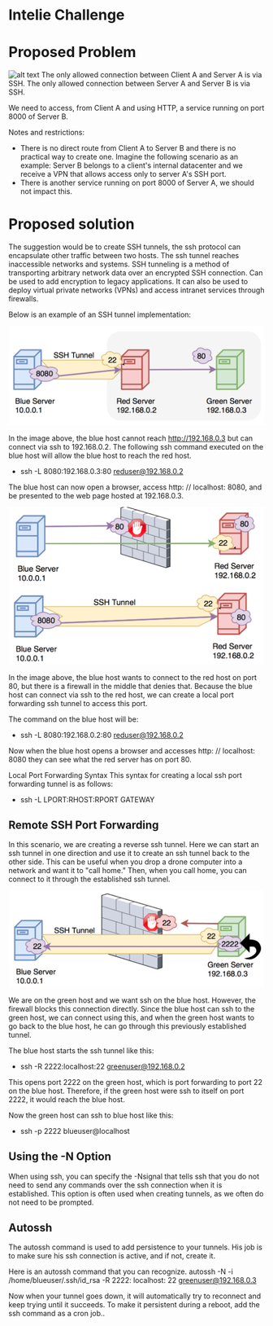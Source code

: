 # Intelie Challenge


# Proposed Problem

![alt text](https://github.com/intelie/challenge-remote-access/raw/master/example%20network%20infrastructure.png "Example network infrastructure")
The only allowed connection between Client A and Server A is via SSH. The only allowed connection between Server A and Server B is via SSH.

We need to access, from Client A and using HTTP, a service running on port 8000 of Server B.

Notes and restrictions:

- There is no direct route from Client A to Server B and there is no practical way to create one. Imagine the following scenario as an example: Server B belongs to a client's internal datacenter and we receive a VPN that allows access only to server A's SSH port.
- There is another service running on port 8000 of Server A, we should not impact this.


# Proposed solution


The suggestion would be to create SSH tunnels, the ssh protocol can encapsulate other traffic between two hosts. The ssh tunnel reaches inaccessible networks and systems.
SSH tunneling is a method of transporting arbitrary network data over an encrypted SSH connection. Can be used to add encryption to legacy applications. It can also be used to deploy virtual private networks (VPNs) and access intranet services through firewalls.

Below is an example of an SSH tunnel implementation:

![alt text](https://github.com/deziele-ordones/desafiointelie/blob/master/ssh-local2.png "Exemple network infrastructure")


In the image above, the blue host cannot reach http://192.168.0.3 but can connect via ssh to 192.168.0.2. The following ssh command executed on the blue host will allow the blue host to reach the red host.


- ssh -L 8080:192.168.0.3:80 reduser@192.168.0.2

The blue host can now open a browser, access http: // localhost: 8080, and be presented to the web page hosted at 192.168.0.3.

![alt text](https://github.com/deziele-ordones/desafiointelie/blob/master/ssh-local1.png "Exemple Network Infra")

In the image above, the blue host wants to connect to the red host on port 80, but there is a firewall in the middle that denies that. Because the blue host can connect via ssh to the red host, we can create a local port forwarding ssh tunnel to access this port.

The command on the blue host will be:

- ssh -L 8080:192.168.0.2:80 reduser@192.168.0.2

Now when the blue host opens a browser and accesses http: // localhost: 8080 they can see what the red server has on port 80.

Local Port Forwarding Syntax
This syntax for creating a local ssh port forwarding tunnel is as follows:

- ssh -L LPORT:RHOST:RPORT GATEWAY 

## Remote SSH Port Forwarding

In this scenario, we are creating a reverse ssh tunnel. Here we can start an ssh tunnel in one direction and use it to create an ssh tunnel back to the other side. This can be useful when you drop a drone computer into a network and want it to "call home." Then, when you call home, you can connect to it through the established ssh tunnel.

![alt text](https://github.com/deziele-ordones/desafiointelie/blob/master/ssh-remote.png "infra")

We are on the green host and we want ssh on the blue host. However, the firewall blocks this connection directly. Since the blue host can ssh to the green host, we can connect using this, and when the green host wants to go back to the blue host, he can go through this previously established tunnel.

The blue host starts the ssh tunnel like this:

- ssh -R 2222:localhost:22 greenuser@192.168.0.2

This opens port 2222 on the green host, which is port forwarding to port 22 on the blue host. Therefore, if the green host were ssh to itself on port 2222, it would reach the blue host.

Now the green host can ssh to blue host like this:

- ssh -p 2222 blueuser@localhost

## Using the -N Option

When using ssh, you can specify the -Nsignal that tells ssh that you do not need to send any commands over the ssh connection when it is established. This option is often used when creating tunnels, as we often do not need to be prompted.

## Autossh
The autossh command is used to add persistence to your tunnels. His job is to make sure his ssh connection is active, and if not, create it.

Here is an autossh command that you can recognize.
autossh -N -i /home/blueuser/.ssh/id_rsa -R 2222: localhost: 22 greenuser@192.168.0.3

Now when your tunnel goes down, it will automatically try to reconnect and keep trying until it succeeds. To make it persistent during a reboot, add the ssh command as a cron job..
